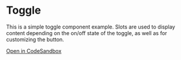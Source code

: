 # Toggle

This is a simple toggle component example. Slots are used to display content
depending on the on/off state of the toggle, as well as for customizing the
button.

[Open in CodeSandbox](https://codesandbox.io/s/github/jgierer12/react-puggy/tree/master/examples/toggle)
